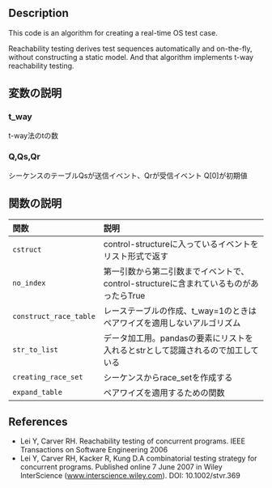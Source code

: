 ## Description

This code is an algorithm for creating a real-time OS test case.

Reachability testing derives test sequences automatically and on-the-fly, without constructing a static model.  And that algorithm implements t-way reachability testing.

## 変数の説明

### t_way
t-way法のtの数

### Q,Qs,Qr
シーケンスのテーブルQsが送信イベント、Qrが受信イベント
Q[0]が初期値


## 関数の説明
|関数|説明|
|:---|:---|
|`cstruct`|control-structureに入っているイベントをリスト形式で返す|
|`no_index`|第一引数から第二引数までイベントで、control-structureに含まれているものがあったらTrue|
|`construct_race_table`|レーステーブルの作成、t_way=1のときはペアワイズを適用しないアルゴリズム|
|`str_to_list`|データ加工用。pandasの要素にリストを入れるとstrとして認識されるので加工している|
|`creating_race_set`|シーケンスからrace_setを作成する|
|`expand_table`|ペアワイズを適用するための関数|


## References

- Lei Y, Carver RH. Reachability testing of concurrent programs. IEEE Transactions on Software Engineering 2006
- Lei Y, Carver RH, Kacker R, Kung D.A combinatorial testing strategy for concurrent programs. Published online 7 June 2007 in Wiley InterScience (www.interscience.wiley.com). DOI: 10.1002/stvr.369
